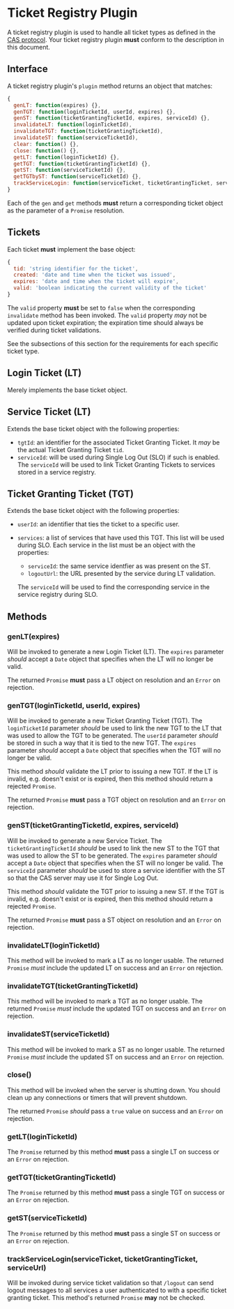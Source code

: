 # Ticket Registry Plugin

A ticket registry plugin is used to handle all ticket types as defined in the
[CAS protocol][casp]. Your ticket registry plugin **must** conform to the
description in this document.

[casp]: https://github.com/Jasig/cas/blob/master/cas-server-documentation/protocol/CAS-Protocol-Specification.md

## Interface

A ticket registry plugin's `plugin` method returns an object that matches:

```javascript
{
  genLT: function(expires) {},
  genTGT: function(loginTicketId, userId, expires) {},
  genST: function(ticketGrantingTicketId, expires, serviceId) {},
  invalidateLT: function(loginTicketId),
  invalidateTGT: function(ticketGrantingTicketId),
  invalidateST: function(serviceTicketId),
  clear: function() {},
  close: function() {},
  getLT: function(loginTicketId) {},
  getTGT: function(ticketGrantingTicketId) {},
  getST: function(serviceTicketId) {},
  getTGTbyST: function(serviceTicketId) {},
  trackServiceLogin: function(serviceTicket, ticketGrantingTicket, serviceUrl) {}
}
```

Each of the `gen` and `get` methods **must** return a corresponding ticket
object as the parameter of a `Promise` resolution.

## Tickets

Each ticket **must** implement the base object:

```javascript
{
  tid: 'string identifier for the ticket',
  created: 'date and time when the ticket was issued',
  expires: 'date and time when the ticket will expire',
  valid: 'boolean indicating the current validity of the ticket'
}
```

The `valid` property **must** be set to `false` when the corresponding
`invalidate` method has been invoked. The `valid` property *may* not be updated
upon ticket expiration; the expiration time should always be verified during
ticket validations.

See the subsections of this section for the requirements for each
specific ticket type.

## Login Ticket (LT)

Merely implements the base ticket object.

## Service Ticket (LT)

Extends the base ticket object with the following properties:

+ `tgtId`: an identifier for the associated Ticket Granting Ticket. It *may* be
  the actual Ticket Granting Ticket `tid`.
+ `serviceId`: will be used during Single Log Out (SLO) if such is enabled. The
  `serviceId` will be used to link Ticket Granting Tickets to services stored
  in a service registry.

## Ticket Granting Ticket (TGT)

Extends the base ticket object with the following properties:

+ `userId`: an identifier that ties the ticket to a specific user.
+ `services`: a list of services that have used this TGT. This list will be used
  during SLO. Each service in the list must be an object with the properties:

    * `serviceId`: the same service identfier as was present on the ST.
    * `logoutUrl`: the URL presented by the service during LT validation.

  The `serviceId` will be used to find the corresponding service in the service
  registry during SLO.

## Methods

### genLT(expires)

Will be invoked to generate a new Login Ticket (LT). The `expires` parameter
*should* accept a `Date` object that specifies when the LT will no longer be
valid.

The returned `Promise` **must** pass a LT object on resolution and an `Error`
on rejection.

### genTGT(loginTicketId, userId, expires)

Will be invoked to generate a new Ticket Granting Ticket (TGT). The
`loginTicketId` parameter *should* be used to link the new TGT to the LT that
was used to allow the TGT to be generated. The `userId` parameter *should* be
stored in such a way that it is tied to the new TGT. The `expires` parameter
*should* accept a `Date` object that specifies when the TGT will no longer be
valid.

This method *should* validate the LT prior to issuing a new TGT. If the LT is
invalid, e.g. doesn't exist or is expired, then this method should return
a rejected `Promise`.

The returned `Promise` **must** pass a TGT object on resolution and an `Error`
on rejection.

### genST(ticketGrantingTicketId, expires, serviceId)

Will be invoked to generate a new Service Ticket. The `ticketGrantingTicketId`
*should* be used to link the new ST to the TGT that was used to allow the ST
to be generated. The `expires` parameter *should* accept a `Date` object that
specifies when the ST will no longer be valid. The `serviceId` parameter
*should* be used to store a service identifier with the ST so that the CAS
server may use it for Single Log Out.

This method *should* validate the TGT prior to issuing a new ST. If the TGT is
invalid, e.g. doesn't exist or is expired, then this method should return
a rejected `Promise`.

The returned `Promise` **must** pass a ST object on resolution and an `Error`
on rejection.

### invalidateLT(loginTicketId)

This method will be invoked to mark a LT as no longer usable. The returned
`Promise` *must* include the updated LT on success and an `Error` on rejection.

### invalidateTGT(ticketGrantingTicketId)

This method will be invoked to mark a TGT as no longer usable. The returned
`Promise` *must* include the updated TGT on success and an `Error` on rejection.

### invalidateST(serviceTicketId)

This method will be invoked to mark a ST as no longer usable. The returned
`Promise` *must* include the updated ST on success and an `Error` on rejection.

### close()

This method will be invoked when the server is shutting down. You should
clean up any connections or timers that will prevent shutdown.

The returned `Promise` *should* pass a `true` value on success and an `Error`
on rejection.

### getLT(loginTicketId)

The `Promise` returned by this method **must** pass a single LT on success or
an `Error` on rejection.

### getTGT(ticketGrantingTicketId)

The `Promise` returned by this method **must** pass a single TGT on success or
an `Error` on rejection.

### getST(serviceTicketId)

The `Promise` returned by this method **must** pass a single ST on success or
an `Error` on rejection.

### trackServiceLogin(serviceTicket, ticketGrantingTicket, serviceUrl)

Will be invoked during service ticket validation so that `/logout` can send
logout messages to all services a user authenticated to with a specific
ticket granting ticket. This method's returned `Promise` **may** not be
checked.
